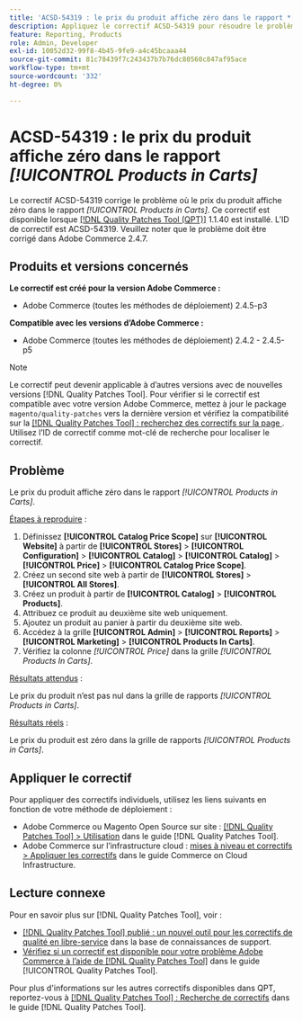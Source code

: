 ```yaml
---
title: 'ACSD-54319 : le prix du produit affiche zéro dans le rapport *[!UICONTROL Products in Carts]*'
description: Appliquez le correctif ACSD-54319 pour résoudre le problème Adobe Commerce où le prix du produit affiche zéro dans le rapport *[!UICONTROL Products in Carts]*.
feature: Reporting, Products
role: Admin, Developer
exl-id: 10052d32-99f8-4b45-9fe9-a4c45bcaaa44
source-git-commit: 81c78439f7c243437b7b76dc80560c847af95ace
workflow-type: tm+mt
source-wordcount: '332'
ht-degree: 0%

---
```


# ACSD-54319 : le prix du produit affiche zéro dans le rapport *[!UICONTROL Products in Carts]*

Le correctif ACSD-54319 corrige le problème où le prix du produit affiche zéro dans le rapport *[!UICONTROL Products in Carts]*. Ce correctif est disponible lorsque [[!DNL Quality Patches Tool (QPT)]](https://experienceleague.adobe.com/en/docs/commerce-knowledge-base/kb/announcements/commerce-announcements/magento-quality-patches-released-new-tool-to-self-serve-quality-patches) 1.1.40 est installé. L’ID de correctif est ACSD-54319. Veuillez noter que le problème doit être corrigé dans Adobe Commerce 2.4.7.

## Produits et versions concernés

**Le correctif est créé pour la version Adobe Commerce :**

* Adobe Commerce (toutes les méthodes de déploiement) 2.4.5-p3

**Compatible avec les versions d’Adobe Commerce :**

* Adobe Commerce (toutes les méthodes de déploiement) 2.4.2 - 2.4.5-p5

>[!NOTE]
>
>Le correctif peut devenir applicable à d’autres versions avec de nouvelles versions [!DNL Quality Patches Tool]. Pour vérifier si le correctif est compatible avec votre version Adobe Commerce, mettez à jour le package `magento/quality-patches` vers la dernière version et vérifiez la compatibilité sur la [[!DNL Quality Patches Tool] : recherchez des correctifs sur la page ](https://experienceleague.adobe.com/tools/commerce-quality-patches/index.html). Utilisez l’ID de correctif comme mot-clé de recherche pour localiser le correctif.

## Problème

Le prix du produit affiche zéro dans le rapport *[!UICONTROL Products in Carts]*.

<u>Étapes à reproduire</u> :

1. Définissez **[!UICONTROL Catalog Price Scope]** sur **[!UICONTROL Website]** à partir de **[!UICONTROL Stores]** > **[!UICONTROL Configuration]** > **[!UICONTROL Catalog]** > **[!UICONTROL Catalog]** > **[!UICONTROL Price]** > **[!UICONTROL Catalog Price Scope]**.
1. Créez un second site web à partir de **[!UICONTROL Stores]** > **[!UICONTROL All Stores]**.
1. Créez un produit à partir de **[!UICONTROL Catalog]** > **[!UICONTROL Products]**.
1. Attribuez ce produit au deuxième site web uniquement.
1. Ajoutez un produit au panier à partir du deuxième site web.
1. Accédez à la grille **[!UICONTROL Admin]** > **[!UICONTROL Reports]** > **[!UICONTROL Marketing]** > **[!UICONTROL Products In Carts]**.
1. Vérifiez la colonne *[!UICONTROL Price]* dans la grille *[!UICONTROL Products In Carts]*.

<u>Résultats attendus</u> :

Le prix du produit n’est pas nul dans la grille de rapports *[!UICONTROL Products in Carts]*.

<u>Résultats réels</u> :

Le prix du produit est zéro dans la grille de rapports *[!UICONTROL Products in Carts]*.

## Appliquer le correctif

Pour appliquer des correctifs individuels, utilisez les liens suivants en fonction de votre méthode de déploiement :

* Adobe Commerce ou Magento Open Source sur site : [[!DNL Quality Patches Tool] > Utilisation](/help/tools/quality-patches-tool/usage.md) dans le guide [!DNL Quality Patches Tool].
* Adobe Commerce sur l’infrastructure cloud : [mises à niveau et correctifs > Appliquer les correctifs](https://experienceleague.adobe.com/docs/commerce-cloud-service/user-guide/develop/upgrade/apply-patches.html) dans le guide Commerce on Cloud Infrastructure.

## Lecture connexe

Pour en savoir plus sur [!DNL Quality Patches Tool], voir :

* [[!DNL Quality Patches Tool] publié : un nouvel outil pour les correctifs de qualité en libre-service](https://experienceleague.adobe.com/en/docs/commerce-knowledge-base/kb/announcements/commerce-announcements/magento-quality-patches-released-new-tool-to-self-serve-quality-patches) dans la base de connaissances de support.
* [Vérifiez si un correctif est disponible pour votre problème Adobe Commerce à l’aide de  [!DNL Quality Patches Tool]](/help/tools/quality-patches-tool/patches-available-in-qpt/check-patch-for-magento-issue-with-magento-quality-patches.md) dans le guide [!UICONTROL Quality Patches Tool].


Pour plus d&#39;informations sur les autres correctifs disponibles dans QPT, reportez-vous à [[!DNL Quality Patches Tool] : Recherche de correctifs](https://experienceleague.adobe.com/tools/commerce-quality-patches/index.html) dans le guide [!DNL Quality Patches Tool].
